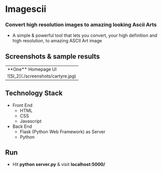 # Imagescii
### Convert high resolution images to amazing looking Ascii Arts
* A simple & powerful tool that lets you convert, your high definition and high resolution, to amazing ASCII Art image

## Screenshots & sample results
<!-- ![UI_1](./screenshots/ui_1.png) ![UI_2](./screenshots/ui_2.png)
![SI_1](./screenshots/batman.jpg) ![SI_1](./screenshots/batman_output.jpg)
![SI_2](./screenshots/cartyre.jpg) ![SI_2](./screenshots/cartyre_output.jpg)
![SI_3](./screenshots/ui_1.png) ![SI_3](./screenshots/ui_2.png)
![SI_4](./screenshots/ui_1.png) ![SI_4](./screenshots/ui_2.png)
![SI_5](./screenshots/ui_1.png) ![SI_5](./screenshots/ui_2.png)
![SI_6](./screenshots/ui_1.png) ![SI_6](./screenshots/ui_2.png)
![SI_7](./screenshots/ui_1.png) ![SI_7](./screenshots/ui_2.png) -->

<table>
    <tr>
        <td>**One** Homepage UI</td>
    </tr>
    <tr>
        <td>![SI_2](./screenshots/cartyre.jpg)</td>
    </tr>
</table>

## Technology Stack
* Front End
    * HTML
    * CSS
    * Javascript
* Back End
    * Flask (Python Web Framework) as Server
    * Python

## Run
* Hit **python server.py** & visit **localhost:5000/**